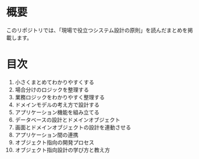 # 概要

このリポジトリでは、「現場で役立つシステム設計の原則」を読んだまとめを掲載します。

# 目次

1. 小さくまとめてわかりやすくする
2. 場合分けのロジックを整理する
3. 業務ロジックをわかりやすく整理する
4. ドメインモデルの考え方で設計する
5. アプリケーション機能を組み立てる
6. データベースの設計とドメインオブジェクト
7. 画面とドメインオブジェクトの設計を連動させる
8. アプリケーション間の連携
9. オブジェクト指向の開発プロセス
10. オブジェクト指向設計の学び方と教え方